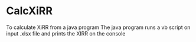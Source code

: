# CalcXiRR
To calculate XiRR from a java program
The java program runs a vb script on input .xlsx file and 
prints the XIRR on the console
